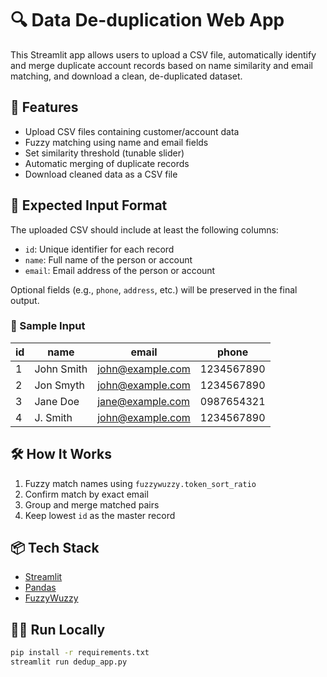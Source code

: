 # 🔍 Data De-duplication Web App

This Streamlit app allows users to upload a CSV file, automatically identify and merge duplicate account records based on name similarity and email matching, and download a clean, de-duplicated dataset.

## 🚀 Features

- Upload CSV files containing customer/account data
- Fuzzy matching using name and email fields
- Set similarity threshold (tunable slider)
- Automatic merging of duplicate records
- Download cleaned data as a CSV file

## 📁 Expected Input Format

The uploaded CSV should include at least the following columns:

- `id`: Unique identifier for each record
- `name`: Full name of the person or account
- `email`: Email address of the person or account

Optional fields (e.g., `phone`, `address`, etc.) will be preserved in the final output.

### 🧪 Sample Input

| id | name        | email             | phone      |
|----|-------------|-------------------|------------|
| 1  | John Smith  | john@example.com  | 1234567890 |
| 2  | Jon Smyth   | john@example.com  | 1234567890 |
| 3  | Jane Doe    | jane@example.com  | 0987654321 |
| 4  | J. Smith    | john@example.com  | 1234567890 |

## 🛠️ How It Works

1. Fuzzy match names using `fuzzywuzzy.token_sort_ratio`
2. Confirm match by exact email
3. Group and merge matched pairs
4. Keep lowest `id` as the master record

## 📦 Tech Stack

- [Streamlit](https://streamlit.io/)
- [Pandas](https://pandas.pydata.org/)
- [FuzzyWuzzy](https://github.com/seatgeek/fuzzywuzzy)

## 🧑‍💻 Run Locally

```bash
pip install -r requirements.txt
streamlit run dedup_app.py

